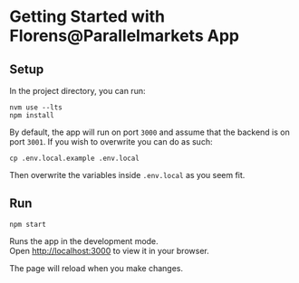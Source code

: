 # Getting Started with Florens@Parallelmarkets App

## Setup

In the project directory, you can run:
```
nvm use --lts
npm install
```

By default, the app will run on port `3000` and assume that the backend is on port `3001`.
If you wish to overwrite you can do as such:
```
cp .env.local.example .env.local
```
Then overwrite the variables inside `.env.local` as you seem fit.

## Run
```
npm start
```

Runs the app in the development mode.\
Open [http://localhost:3000](http://localhost:3000) to view it in your browser.

The page will reload when you make changes.